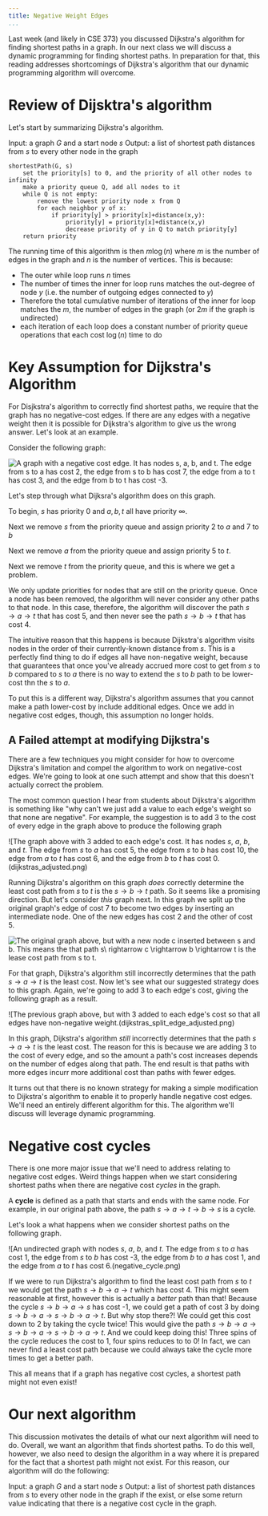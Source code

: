 ```yaml
---
title: Negative Weight Edges
...
```


Last week (and likely in CSE 373) you discussed Dijkstra's algorithm for finding shortest paths in a graph. In our next class we will discuss a dynamic programming for finding shortest paths. In preparation for that, this reading addresses shortcomings of Dijkstra's algorithm that our dynamic programming algorithm will overcome.

# Review of Dijsktra's algorithm

Let's start by summarizing Dijkstra's algorithm.

Input: a graph $G$ and a start node $s$
Output: a list of shortest path distances from $s$ to every other node in the graph

```
shortestPath(G, s)
    set the priority[s] to 0, and the priority of all other nodes to infinity
    make a priority queue Q, add all nodes to it
    while Q is not empty:
        remove the lowest priority node x from Q
        for each neighbor y of x:
            if priority[y] > priority[x]+distance(x,y):
                priority[y] = priority[x]+distance(x,y)
                decrease priority of y in Q to match priority[y]
    return priority
```

The running time of this algorithm is then $m \log(n)$ where $m$ is the number of edges in the graph and $n$ is the number of vertices. This is because:

- The outer while loop runs $n$ times
- The number of times the inner for loop runs matches the out-degree of node $y$ (i.e. the number of outgoing edges connected to $y$)
- Therefore the total cumulative number of iterations of the inner for loop matches the $m$, the number of edges in the graph (or $2m$ if the graph is undirected)
- each iteration of each loop does a constant number of priority queue operations that each cost $\log(n)$ time to do

# Key Assumption for Dijkstra's Algorithm

For Disjkstra's algorithm to correctly find shortest paths, we require that the graph has no negative-cost edges. If there are any edges with a negative weight then it is possible for Dijkstra's algorithm to give us the wrong answer. Let's look at an example.

Consider the following graph:

![A graph with a negative cost edge. It has nodes $s$, $a$, $b$, and $t$. The edge from $s$ to $a$ has cost 2, the edge from $s$ to $b$ has cost 7, the edge from $a$ to $t$ has cost 3, and the edge from $b$ to $t$ has cost -3.](dijkstras_counterexample.png)

Let's step through what Dijksra's algorithm does on this graph.

To begin, $s$ has priority $0$ and $a,b,t$ all have priority $\infty$.

Next we remove $s$ from the priority queue and assign priority $2$ to $a$ and $7$ to $b$

Next we remove $a$ from the priority queue and assign priority $5$ to $t$.

Next we remove $t$ from the priority queue, and this is where we get a problem.

We only update priorities for nodes that are still on the priority queue. Once a node has been removed, the algorithm will never consider any other paths to that node. In this case, therefore, the algorithm will discover the path $s \rightarrow a \rightarrow t$ that has cost $5$, and then never see the path $s \rightarrow b \rightarrow t$ that has cost $4$.

The intuitive reason that this happens is because Dijkstra's algorithm visits nodes in the order of their currently-known distance from $s$. This is a perfectly find thing to do if edges all have non-negative weight, because that guarantees that once you've already accrued more cost to get from $s$ to $b$ compared to $s$ to $a$ there is no way to extend the $s$ to $b$ path to be lower-cost thn the $s$ to $a$. 

To put this is a different way, Dijkstra's algorithm assumes that you cannot make a path lower-cost by include additional edges. Once we add in negative cost edges, though, this assumption no longer holds.

## A Failed attempt at modifying Dijkstra's

There are a few techniques you might consider for how to overcome Dijkstra's limitation and compel the algorithm to work on negative-cost edges. We're going to look at one such attempt and show that this doesn't actually correct the problem.

The most common question I hear from students about Dijkstra's algorithm is something like "why can't we just add a value to each edge's weight so that none are negative". For example, the suggestion is to add 3 to the cost of every edge in the graph above to produce the following graph 

![The graph above with $3$ added to each edge's cost. It has nodes $s$, $a$, $b$, and $t$. The edge from $s$ to $a$ has cost 5, the edge from $s$ to $b$ has cost 10, the edge from $a$ to $t$ has cost 6, and the edge from $b$ to $t$ has cost 0.(dijkstras_adjusted.png)

Running Dijkstra's algorithm on this graph *does* correctly determine the least cost path from $s$ to $t$ is the $s\rightarrow b \rightarrow t$ path. So it seems like a promising direction. But let's consider *this* graph next. In this graph we split up the original graph's edge of cost $7$ to become two edges by inserting an intermediate node. One of the new edges has cost $2$ and the other of cost $5$.

![The original graph above, but with a new node $c$ inserted between $s$ and $b$. This means the that path $s\ rightarrow c \rightarrow b \rightarrow t$ is the lease cost path from $s$ to $t$.](dijkstras_split_edge.png)

For that graph, Dijkstra's algorithm still incorrectly determines that the path $s\rightarrow a \rightarrow t$ is the least cost. Now let's see what our suggested strategy does to this graph. Again, we're going to add $3$ to each edge's cost, giving the following graph as a result.

![The previous graph above, but with $3$ added to each edge's cost so that all edges have non-negative weight.(dijkstras_split_edge_adjusted.png)

In this graph, Dijkstra's algorithm *still* incorrectly determines that  the path $s\rightarrow a \rightarrow t$ is the least cost. The reason for this is because we are adding $3$ to the cost of every edge, and so the amount a path's cost increases depends on the number of edges along that path. The end result is that paths with more edges incurr more additional cost than paths with fewer edges. 

It turns out that there is no known strategy for making a simple modification to Dijkstra's algorithm to enable it to properly handle negative cost edges. We'll need an entirely different algorithm for this. The algorithm we'll discuss will leverage dynamic programming.

# Negative cost cycles

There is one more major issue that we'll need to address relating to negative cost edges. Weird things happen when we start considering shortest paths when there are negative cost *cycles* in the graph.

A **cycle** is defined as a path that starts and ends with the same node. For example, in our original path above, the path $s\rightarrow a \rightarrow t \rightarrow b \rightarrow s$ is a cycle.

Let's look a what happens when we consider shortest paths on the following graph.

![An undirected graph with nodes $s$, $a$, $b$, and $t$. The edge from $s$ to $a$ has cost 1, the edge from $s$ to $b$ has cost -3, the edge from $b$ to $a$ has cost 1, and the edge from $a$ to $t$ has cost 6.(negative_cycle.png)

If we were to run Dijkstra's algorithm to find the least cost path from $s$ to $t$ we would get the path $s\rightarrow b \rightarrow a \rightarrow t$ which has cost 4. This might seem reasonable at first, however this is actually a *better* path than that! Because the cycle $s\rightarrow b \rightarrow a \rightarrow s$ has cost -1, we could get a path of cost 3 by doing $s\rightarrow b \rightarrow a \rightarrow s\rightarrow b \rightarrow a \rightarrow t$. But why stop there?! We could get this cost down to 2 by taking the cycle twice! This would give the path $s\rightarrow b \rightarrow a \rightarrow s\rightarrow b \rightarrow a \rightarrow s\rightarrow b \rightarrow a \rightarrow t$. And we could keep doing this! Three spins of the cycle reduces the cost to 1, four spins reduces to to 0! In fact, we can never find a least cost path because we could always take the cycle more times to get a better path.

This all means that if a graph has negative cost cycles, a shortest path might not even exist!

# Our next algorithm

This discussion motivates the details of what our next algorithm will need to do. Overall, we want an algorithm that finds shortest paths. To do this well, however, we also need to design the algorithm in a way where it is prepared for the fact that a shortest path might not exist. For this reason, our algorithm will do the following:

Input: a graph $G$ and a start node $s$
Output: a list of shortest path distances from $s$ to every other node in the graph if the exist, or else some return value indicating that there is a negative cost cycle in the graph.